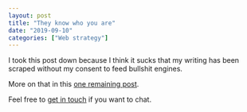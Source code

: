 ```yaml
---
layout: post
title: "They know who you are"
date: "2019-09-10"
categories: ["Web strategy"]
---
```


I took this post down because I think it sucks that my writing has been scraped without my consent to feed bullshit engines.

More on that in this [one remaining post](/my-final-blog-post).

Feel free to [get in touch](/contact) if you want to chat.
